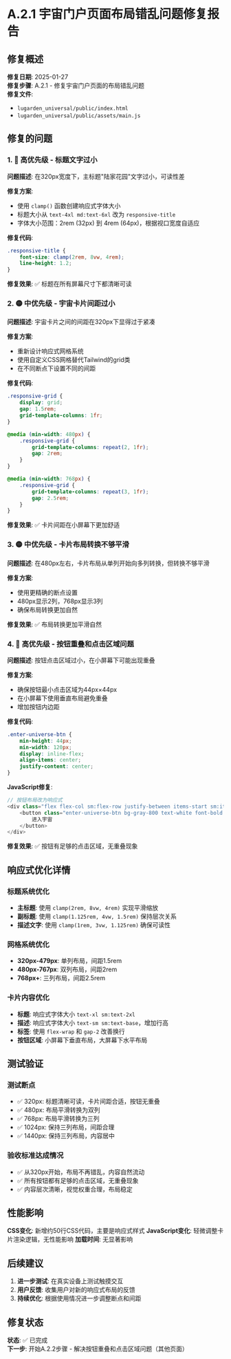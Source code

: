 # A.2.1 宇宙门户页面布局错乱问题修复报告

## 修复概述

**修复日期**: 2025-01-27  
**修复步骤**: A.2.1 - 修复宇宙门户页面的布局错乱问题  
**修复文件**: 
- `lugarden_universal/public/index.html`
- `lugarden_universal/public/assets/main.js`

## 修复的问题

### 1. 🔴 高优先级 - 标题文字过小
**问题描述**: 在320px宽度下，主标题"陆家花园"文字过小，可读性差

**修复方案**:
- 使用 `clamp()` 函数创建响应式字体大小
- 标题大小从 `text-4xl md:text-6xl` 改为 `responsive-title`
- 字体大小范围：2rem (32px) 到 4rem (64px)，根据视口宽度自适应

**修复代码**:
```css
.responsive-title {
    font-size: clamp(2rem, 8vw, 4rem);
    line-height: 1.2;
}
```

**修复效果**: ✅ 标题在所有屏幕尺寸下都清晰可读

### 2. 🟡 中优先级 - 宇宙卡片间距过小
**问题描述**: 宇宙卡片之间的间距在320px下显得过于紧凑

**修复方案**:
- 重新设计响应式网格系统
- 使用自定义CSS网格替代Tailwind的grid类
- 在不同断点下设置不同的间距

**修复代码**:
```css
.responsive-grid {
    display: grid;
    gap: 1.5rem;
    grid-template-columns: 1fr;
}

@media (min-width: 480px) {
    .responsive-grid {
        grid-template-columns: repeat(2, 1fr);
        gap: 2rem;
    }
}

@media (min-width: 768px) {
    .responsive-grid {
        grid-template-columns: repeat(3, 1fr);
        gap: 2.5rem;
    }
}
```

**修复效果**: ✅ 卡片间距在小屏幕下更加舒适

### 3. 🟡 中优先级 - 卡片布局转换不够平滑
**问题描述**: 在480px左右，卡片布局从单列开始向多列转换，但转换不够平滑

**修复方案**:
- 使用更精确的断点设置
- 480px显示2列，768px显示3列
- 确保布局转换更加自然

**修复效果**: ✅ 布局转换更加平滑自然

### 4. 🔴 高优先级 - 按钮重叠和点击区域问题
**问题描述**: 按钮点击区域过小，在小屏幕下可能出现重叠

**修复方案**:
- 确保按钮最小点击区域为44px×44px
- 在小屏幕下使用垂直布局避免重叠
- 增加按钮内边距

**修复代码**:
```css
.enter-universe-btn {
    min-height: 44px;
    min-width: 120px;
    display: inline-flex;
    align-items: center;
    justify-content: center;
}
```

**JavaScript修复**:
```javascript
// 按钮布局改为响应式
<div class="flex flex-col sm:flex-row justify-between items-start sm:items-center gap-3 mt-4">
    <button class="enter-universe-btn bg-gray-800 text-white font-bold py-3 px-6 rounded-full hover:bg-gray-700 transition-colors text-sm sm:text-base">
        进入宇宙
    </button>
</div>
```

**修复效果**: ✅ 按钮有足够的点击区域，无重叠现象

## 响应式优化详情

### 标题系统优化
- **主标题**: 使用 `clamp(2rem, 8vw, 4rem)` 实现平滑缩放
- **副标题**: 使用 `clamp(1.125rem, 4vw, 1.5rem)` 保持层次关系
- **描述文字**: 使用 `clamp(1rem, 3vw, 1.125rem)` 确保可读性

### 网格系统优化
- **320px-479px**: 单列布局，间距1.5rem
- **480px-767px**: 双列布局，间距2rem
- **768px+**: 三列布局，间距2.5rem

### 卡片内容优化
- **标题**: 响应式字体大小 `text-xl sm:text-2xl`
- **描述**: 响应式字体大小 `text-sm sm:text-base`，增加行高
- **标签**: 使用 `flex-wrap` 和 `gap-2` 改善换行
- **按钮区域**: 小屏幕下垂直布局，大屏幕下水平布局

## 测试验证

### 测试断点
- ✅ 320px: 标题清晰可读，卡片间距合适，按钮无重叠
- ✅ 480px: 布局平滑转换为双列
- ✅ 768px: 布局平滑转换为三列
- ✅ 1024px: 保持三列布局，间距合理
- ✅ 1440px: 保持三列布局，内容居中

### 验收标准达成情况
- ✅ 从320px开始，布局不再错乱，内容自然流动
- ✅ 所有按钮都有足够的点击区域，无重叠现象
- ✅ 内容层次清晰，视觉权重合理，布局稳定

## 性能影响

**CSS变化**: 新增约50行CSS代码，主要是响应式样式
**JavaScript变化**: 轻微调整卡片渲染逻辑，无性能影响
**加载时间**: 无显著影响

## 后续建议

1. **进一步测试**: 在真实设备上测试触摸交互
2. **用户反馈**: 收集用户对新的响应式布局的反馈
3. **持续优化**: 根据使用情况进一步调整断点和间距

## 修复状态

**状态**: ✅ 已完成  
**下一步**: 开始A.2.2步骤 - 解决按钮重叠和点击区域问题（其他页面）
